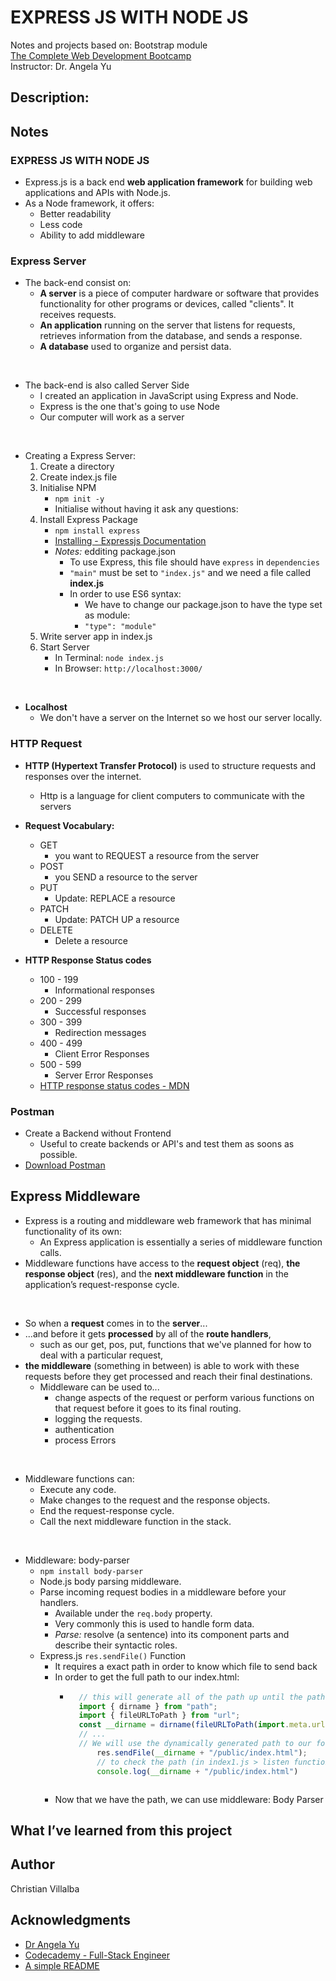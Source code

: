 # EXPRESS JS WITH NODE JS

Notes and projects based on: Bootstrap module        
[The Complete Web Development Bootcamp](https://www.udemy.com/course/the-complete-web-development-bootcamp/)          
Instructor: Dr. Angela Yu 

## Description: 


## Notes

###  EXPRESS JS WITH NODE JS
* Express.js is a back end **web application framework** for building web applications and APIs with Node.js.
* As a Node framework, it offers:
    * Better readability
    * Less code
    * Ability to add middleware

### Express Server
* The back-end consist on:
    * **A server** is a piece of computer hardware or software that provides functionality for other programs or devices, called "clients". It receives requests.
    * **An application** running on the server that listens for requests, retrieves information from the database, and sends a response.
    * **A database** used to organize and persist data.
<br /> 

* The back-end is also called Server Side
    * I created an application in JavaScript using Express and Node.
    * Express is the one that's going to use Node 
    * Our computer will work as a server
<br /> 

* Creating a Express Server:
    1. Create a directory
    2. Create index.js file
    3. Initialise NPM
        * `npm init -y` 
        *  Initialise without having it ask any questions:
    4. Install Express Package
        * `npm install express`
        * [Installing - Expressjs Documentation](https://expressjs.com/en/starter/installing.html)
        * *Notes:* edditing package.json   
            * To use Express, this file should have `express` in `dependencies`
            * `"main"` must be set to `"index.js"` and we need a file called **index.js**
            * In order to use ES6 syntax:      
                * We have to change our package.json to have the type set as module:
                * `"type": "module"`
    5. Write server app in index.js
    6. Start Server
        * In Terminal: `node index.js`
        * In Browser: `http://localhost:3000/`
<br /> 

* **Localhost**
    * We don't have a server on the Internet so we host our server locally.

### HTTP Request

* **HTTP (Hypertext Transfer Protocol)** is used to structure requests and responses over the internet.
    * Http is a language for client computers to communicate with the servers

* **Request Vocabulary:**
    * GET
        * you want to REQUEST a resource from the server
    * POST
        * you SEND a resource to the server
    * PUT 
        * Update: REPLACE a resource
    * PATCH
        * Update: PATCH UP a resource
    * DELETE
        * Delete a resource

* **HTTP Response Status codes**
    * 100 - 199
        * Informational responses
    * 200 - 299 
        * Successful responses
    * 300 - 399
        * Redirection messages
    * 400 - 499
        * Client Error Responses
    * 500 - 599 
        * Server Error Responses
    * [HTTP response status codes - MDN](https://developer.mozilla.org/en-US/docs/Web/HTTP/Status)
    
### Postman 

* Create a Backend without Frontend 
    * Useful to create backends or API's and test them as soons as possible.
* [Download Postman](https://www.postman.com/downloads/)

## Express Middleware

* Express is a routing and middleware web framework that has minimal functionality of its own: 
    * An Express application is essentially a series of middleware function calls.
* Middleware functions have access to the **request object** (req), **the response object** (res), and the **next middleware function** in the application’s request-response cycle. 
<br/>

* So when a **request** comes in to the **server**... 
* ...and before it gets **processed** by all of the **route handlers**, 
    * such as our get, pos, put, functions that we've planned for how to deal with a particular request, 
* **the middleware** (something in between) is able to work with these requests before they get processed and reach their final destinations.
    * Middleware can be used to... 
        * change aspects of the request or perform various functions on that request before it goes to its final routing.
        * logging the requests.
        * authentication
        * process Errors
<br/>

* Middleware functions can:
    * Execute any code.
    * Make changes to the request and the response objects.
    * End the request-response cycle.
    * Call the next middleware function in the stack.
<br/>

* Middleware: body-parser
    * `npm install body-parser`
    * Node.js body parsing middleware. 
    * Parse incoming request bodies in a middleware before your handlers.
        * Available under the `req.body` property.
        * Very commonly this is used to handle form data.
        * *Parse:* resolve (a sentence) into its component parts and describe their syntactic roles.
    * Express.js `res.sendFile()` Function
        * It requires a exact path in order to know which file to send back
        * In order to get the full path to our index.html:
            * ```javascript
                // this will generate all of the path up until the path that we want to access
                import { dirname } from "path";
                import { fileURLToPath } from "url";
                const __dirname = dirname(fileURLToPath(import.meta.url));
                // ...
                // We will use the dynamically generated path to our folder 
                    res.sendFile(__dirname + "/public/index.html");
                    // to check the path (in index1.js > listen function):
                    console.log(__dirname + "/public/index.html")
            ```
        * Now that we have the path, we can use middleware: Body Parser



## What I’ve learned from this project



## Author

Christian Villalba

## Acknowledgments
* [Dr Angela Yu](https://www.udemy.com/course/the-complete-web-development-bootcamp/)
* [Codecademy - Full-Stack Engineer](https://www.codecademy.com/learn/paths/full-stack-engineer-career-path)
* [A simple README](https://gist.github.com/DomPizzie/7a5ff55ffa9081f2de27c315f5018afc)